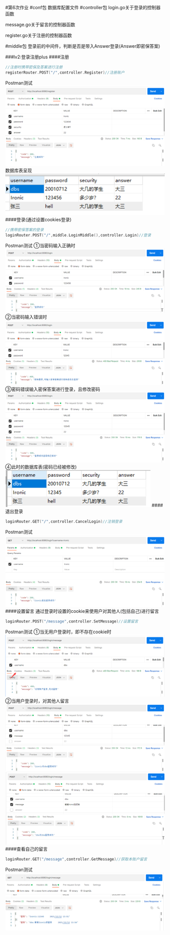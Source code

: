 #第6次作业
#conf包
数据库配置文件
#controller包
login.go关于登录的控制器函数

message.go关于留言的控制器函数

register.go关于注册的控制器函数

#middle包
登录前的中间件，判断是否是带入Answer登录(Answer即密保答案)

###lv2:登录注册plus
####注册
```go
//注册时携带密保及答案进行注册
registerRouter.POST("/",controller.Register)//注册账户
```
Postman测试
![img.png](img.png)
数据库表呈现
![img_1.png](img_1.png)
####登录(通过设置cookies登录)
```go
//携带密保答案的登录
loginRouter.POST("/",middle.LoginMiddle(),controller.Login)//登录
```
Postman测试
①当密码输入正确时
![img_2.png](img_2.png)
②当密码输入错误时
![img_3.png](img_3.png)
③密码错误输入密保答案进行登录，且修改密码
![img_4.png](img_4.png)
④此时的数据库表(密码已经被修改)
![img_5.png](img_5.png)
####退出登录
```go
loginRouter.GET("/",controller.CancelLogin)//注销登录
```
Postman测试
![img_6.png](img_6.png)
####设置留言
通过登录时设置的cookie来使用户对其他人(包括自己)进行留言
```go
loginRouter.POST("/message",controller.SetMessage)//设置留言
```
Postman测试
①当无用户登录时，即不存在cookie时
![img_7.png](img_7.png)
②当用户登录时，对其他人留言
![img_8.png](img_8.png)
![img_9.png](img_9.png)
####查看自己的留言
```go
loginRouter.GET("/message",controller.GetMessage)//获取本账户留言
```
Postman测试
![img_10.png](img_10.png)